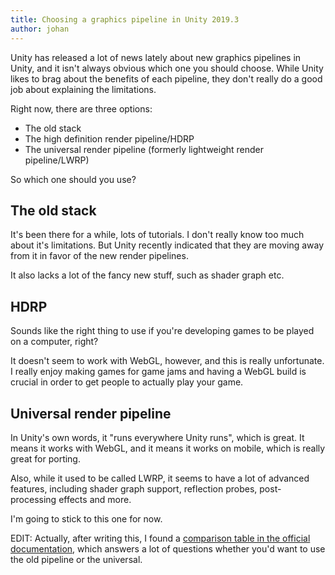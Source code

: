 ```yaml
---
title: Choosing a graphics pipeline in Unity 2019.3
author: johan
---
```


Unity has released a lot of news lately about new graphics pipelines in Unity, and it isn't always obvious which one you should choose. While Unity likes to brag about the benefits of each pipeline, they don't really do a good job about explaining the limitations.

Right now, there are three options:

- The old stack
- The high definition render pipeline/HDRP
- The universal render pipeline (formerly lightweight render pipeline/LWRP)

So which one should you use?

## The old stack

It's been there for a while, lots of tutorials. I don't really know too much about it's limitations. But Unity recently indicated that they are moving away from it in favor of the new render pipelines.

It also lacks a lot of the fancy new stuff, such as shader graph etc.

## HDRP

Sounds like the right thing to use if you're developing games to be played on  a computer, right?

It doesn't seem to work with WebGL, however, and  this is really unfortunate. I really enjoy making games for game jams and having a WebGL build is crucial in order to get people to actually play your game.

## Universal render pipeline

In Unity's own words, it "runs everywhere Unity runs", which is great. It means it works with WebGL, and it means it works on mobile, which is really great for porting.

Also, while it used to be called LWRP, it seems to have a lot of advanced features, including shader graph support, reflection probes, post-processing effects and more.

I'm going to stick to this one for now.

EDIT: Actually, after writing this, I found a [comparison table in the official
documentation](https://docs.unity3d.com/Packages/com.unity.render-pipelines.universal@7.0/manual/universalrp-builtin-feature-comparison.html),
which answers a lot of questions whether you'd want to use
the old pipeline or the universal.
